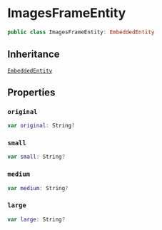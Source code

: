 # ImagesFrameEntity

``` swift
public class ImagesFrameEntity: EmbeddedEntity
```

## Inheritance

[`EmbeddedEntity`](configwise-sdk-ios/api-reference/EmbeddedEntity)

## Properties

### `original`

``` swift
var original: String?
```

### `small`

``` swift
var small: String?
```

### `medium`

``` swift
var medium: String?
```

### `large`

``` swift
var large: String?
```
